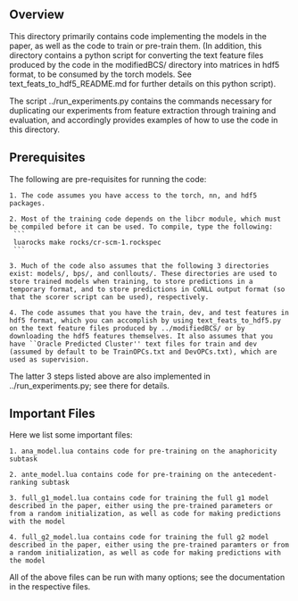 ## Overview

This directory primarily contains code implementing the models in the paper, as well as the code to train or pre-train them. (In addition, this directory contains a python script for converting the text feature files produced by the code in the modifiedBCS/ directory into matrices in hdf5 format, to be consumed by the torch models. See text_feats_to_hdf5_README.md for further details on this python script).

The script ../run_experiments.py contains the commands necessary for duplicating our experiments from feature extraction through training and evaluation, and accordingly provides examples of how to use the code in this directory.

## Prerequisites
The following are pre-requisites for running the code:

    1. The code assumes you have access to the torch, nn, and hdf5 packages.
    
    2. Most of the training code depends on the libcr module, which must be compiled before it can be used. To compile, type the following:
     ```
     luarocks make rocks/cr-scm-1.rockspec
     ```
     
    3. Much of the code also assumes that the following 3 directories exist: models/, bps/, and conllouts/. These directories are used to store trained models when training, to store predictions in a temporary format, and to store predictions in CoNLL output format (so that the scorer script can be used), respectively.
    
    4. The code assumes that you have the train, dev, and test features in hdf5 format, which you can accomplish by using text_feats_to_hdf5.py on the text feature files produced by ../modifiedBCS/ or by downloading the hdf5 features themselves. It also assumes that you have ``Oracle Predicted Cluster'' text files for train and dev (assumed by default to be TrainOPCs.txt and DevOPCs.txt), which are used as supervision.  
    
The latter 3 steps listed above are also implemented in ../run_experiments.py; see there for details.

## Important Files
Here we list some important files:

    1. ana_model.lua contains code for pre-training on the anaphoricity subtask
    
    2. ante_model.lua contains code for pre-training on the antecedent-ranking subtask
    
    3. full_g1_model.lua contains code for training the full g1 model described in the paper, either using the pre-trained parameters or from a random initialization, as well as code for making predictions with the model
    
    4. full_g2_model.lua contains code for training the full g2 model described in the paper, either using the pre-trained paramters or from a random initialization, as well as code for making predictions with the model
    
All of the above files can be run with many options; see the documentation in the respective files.


